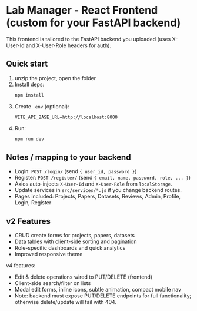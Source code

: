 
# Lab Manager - React Frontend (custom for your FastAPI backend)

This frontend is tailored to the FastAPI backend you uploaded (uses X-User-Id and X-User-Role headers for auth).

## Quick start

1. unzip the project, open the folder
2. Install deps:
   ```bash
   npm install
   ```
3. Create `.env` (optional):
   ```env
   VITE_API_BASE_URL=http://localhost:8000
   ```
4. Run:
   ```bash
   npm run dev
   ```

## Notes / mapping to your backend

- Login: `POST /login/` (send `{ user_id, password }`)
- Register: `POST /register/` (send `{ email, name, password, role, ... }`)
- Axios auto-injects `X-User-Id` and `X-User-Role` from `localStorage`.
- Update services in `src/services/*.js` if you change backend routes.
- Pages included: Projects, Papers, Datasets, Reviews, Admin, Profile, Login, Register



## v2 Features
- CRUD create forms for projects, papers, datasets
- Data tables with client-side sorting and pagination
- Role-specific dashboards and quick analytics
- Improved responsive theme


v4 features:
- Edit & delete operations wired to PUT/DELETE (frontend)
- Client-side search/filter on lists
- Modal edit forms, inline icons, subtle animation, compact mobile nav
- Note: backend must expose PUT/DELETE endpoints for full functionality; otherwise delete/update will fail with 404.
